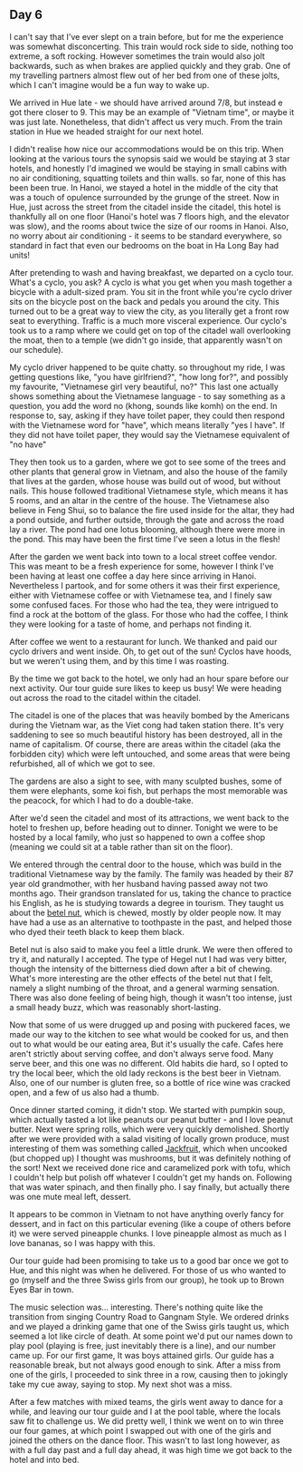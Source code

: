## Day 6

I can't say that I've ever slept on a train before, but for me the experience was somewhat disconcerting. This train would rock side to side, nothing too extreme, a soft rocking. However sometimes the train would also jolt backwards, such as when brakes are applied quickly and they grab. One of my travelling partners almost flew out of her bed from one of these jolts, which I can't imagine would be a fun way to wake up.

We arrived in Hue late - we should have arrived around 7/8, but instead e got there closer to 9. This may be an example of "Vietnam time", or maybe it was just late. Nonetheless, that didn't affect us very much. From the train station in Hue we headed straight for our next hotel.

I didn't realise how nice our accommodations would be on this trip. When looking at the various tours the synopsis said we would be staying at 3 star hotels, and honestly I'd imagined we would be staying in small cabins with no air conditioning, squatting toilets and thin walls. so far, none of this has been been true. In Hanoi, we stayed a hotel in the middle of the city that was a touch of opulence surrounded by the grunge of the street. Now in Hue, just across the street from the citadel inside the citadel, this hotel is thankfully all on one floor (Hanoi's hotel was 7 floors high, and the elevator was slow), and the rooms about twice the size of our rooms in Hanoi. Also, no worry about air conditioning - it seems to be standard everywhere, so standard in fact that even our bedrooms on the boat in Ha Long Bay had units!

After pretending to wash and having breakfast, we departed on a cyclo tour. What's a cyclo, you ask? A cyclo is what you get when you mash together a bicycle with a adult-sized pram. You sit in the front while you're cyclo driver sits on the bicycle post on the back and pedals you around the city. This turned out to be a great way to view the city, as you literally get a front row seat to everything. Traffic is a much more visceral experience. Our cyclo's took us to a ramp where we could get on top of the citadel wall overlooking the moat, then to a temple (we didn't go inside, that apparently wasn't on our schedule).

My cyclo driver happened to be quite chatty. so throughout my ride, I was getting questions like, "you have girlfriend?", "how long for?", and possibly my favourite, "Vietnamese girl very beautiful, no?" This last one actually shows something about the Vietnamese language - to say something as a question, you add the word no (khong, sounds like komh) on the end. In response to, say, asking if they have toilet paper, they could then respond with the Vietnamese word for "have", which means literally "yes I have". If they did not have toilet paper, they would say the Vietnamese equivalent of "no have"

They then took us to a garden, where we got to see some of the trees and other plants that general grow in Vietnam, and also the house of the family that lives at the garden, whose house was build out of wood, but without nails. This house followed traditional Vietnamese style, which means it has 5 rooms, and an altar in the centre of the house. The Vietnamese also believe in Feng Shui, so to balance the fire used inside for the altar, they had a pond outside, and further outside, through the gate and across the road lay a river. The pond had one lotus blooming, although there were more in the pond. This may have been the first time I've seen a lotus in the flesh!

After the garden we went back into town to a local street coffee vendor. This was meant to be a fresh experience for some, however I think I've been having at least one coffee a day here since arriving in Hanoi. Nevertheless I partook, and for some others it was their first experience, either with Vietnamese coffee or with Vietnamese tea, and I finely saw some confused faces. For those who had the tea, they were intrigued to find a rock at the bottom of the glass. For those who had the coffee, I think they were looking for a taste of home, and perhaps not finding it.

After coffee we went to a restaurant for lunch. We thanked and paid our cyclo drivers and went inside. Oh, to get out of the sun! Cyclos have hoods, but we weren't using them, and by this time I was roasting.

By the time we got back to the hotel, we only had an hour spare before our next activity. Our tour guide sure likes to keep us busy! We were heading out across the road to the citadel within the citadel.

The citadel is one of the places that was heavily bombed by the Americans during the Vietnam war, as the Viet cong had taken station there. It's very saddening to see so much beautiful history has been destroyed, all in the name of capitalism. Of course, there are areas within the citadel (aka the forbidden city) which were left untouched, and some areas that were being refurbished, all of which we got to see.

The gardens are also a sight to see, with many sculpted bushes, some of them were elephants, some koi fish, but perhaps the most memorable was the peacock, for which I had to do a double-take.

After we'd seen the citadel and most of its attractions, we went back to the hotel to freshen up, before heading out to dinner. Tonight we were to be hosted by a local family, who just so happened to own a coffee shop (meaning we could sit at a table rather than sit on the floor).

We entered through the central door to the house, which was build in the traditional Vietnamese way by the family. The family was headed by their 87 year old grandmother, with her husband having passed away not two months ago. Their grandson translated for us, taking the chance to practice his English, as he is studying towards a degree in tourism. They taught us about the [betel nut]( http://en.m.wikipedia.org/wiki/Areca_nut ), which is chewed, mostly by older people now. It may have had a use as an alternative to toothpaste in the past, and helped those who dyed their teeth black to keep them black.

Betel nut is also said to make you feel a little drunk. We were then offered to try it, and naturally I accepted. The type of Hegel nut I had was very bitter, though the intensity of the bitterness died down after a bit of chewing. What's more interesting are the other effects of the betel nut that I felt, namely a slight numbing of the throat, and a general warming sensation. There was also done feeling of being high, though it wasn't too intense, just a small heady buzz, which was reasonably short-lasting.

Now that some of us were drugged up and posing with puckered faces, we made our way to the kitchen to see what would be cooked for us, and then out to what would be our eating area, But it's usually the cafe. Cafes here aren't strictly about serving coffee, and don't always serve food. Many serve beer, and this one was no different. Old habits die hard, so I opted to try the local beer, which the old lady reckons is the best beer in Vietnam. Also, one of our number is gluten free, so a bottle of rice wine was cracked open, and a few of us also had a thumb.

Once dinner started coming, it didn't stop. We started with pumpkin soup, which actually tasted a lot like peanuts our peanut butter - and I love peanut butter. Next were spring rolls, which were very quickly demolished. Shortly after we were provided with a salad visiting of locally grown produce, must interesting of them was something called [Jackfruit]( http://en.m.wikipedia.org/wiki/Jackfruit ), which when uncooked (but chopped up) I thought was mushrooms, but it was definitely nothing of the sort! Next we received done rice and caramelized pork with tofu, which I couldn't help but polish off whatever I couldn't get my hands on. Following that was water spinach, and then finally pho. I say finally, but actually there was one mute meal left, dessert.

It appears to be common in Vietnam to not have anything overly fancy for dessert, and in fact on this particular evening (like a coupe of others before it) we were served pineapple chunks. I love pineapple almost as much as I love bananas, so I was happy with this.

Our tour guide had been promising to take us to a good bar once we got to Hue, and this night was when he delivered. For those of us who wanted to go (myself and the three Swiss girls from our group), he took up to Brown Eyes Bar in town.

The music selection was... interesting. There's nothing quite like the transition from singing Country Road to Gangnam Style. We ordered drinks and we played a drinking game that one of the Swiss girls taught us, which seemed a lot like circle of death. At some point we'd put our names down to play pool (playing is free, just inevitably there is a line), and our number came up. For our first game, It was boys attained girls. Our guide has a reasonable break, but not always good enough to sink. After a miss from one of the girls, I proceeded to sink three in a row, causing then to jokingly take my cue away, saying to stop. My next shot was a miss.

After a few matches with mixed teams, the girls went away to dance for a while, and leaving our tour guide and I at the pool table, where the locals saw fit to challenge us. We did pretty well, I think we went on to win three our four games, at which point I swapped out with one of the girls and joined the others on the dance floor. This wasn't to last long however, as with a full day past and a full day ahead, it was high time we got back to the hotel and into bed.​